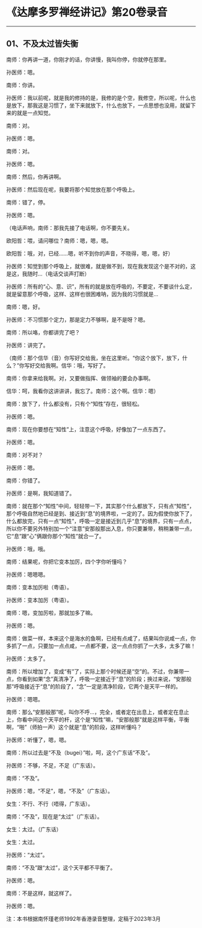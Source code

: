 # 《达摩多罗禅经讲记》第20卷录音

------

## 01、不及太过皆失衡

南师：你再讲一道，你刚才的话，你讲慢，我叫你停，你就停在那里。

孙医师：嗯。

南师：你讲。

孙医师：我以前呢，就是我的修持的是，我修的是个空，我修空，所以呢，什么也是放下，那我这是习惯了，坐下来就放下，什么也放下，一点思想也没用，就留下来的就是一点知觉。

南师：对。

孙医师：嗯。

南师：对。

孙医师：嗯。

南师：然后，你再讲啊。

孙医师：然后现在呢，我要将那个知觉放在那个呼吸上。

南师：错了，停。

孙医师：嗯。

（电话声响，南师：那我先接了电话啊，你不要先关。

欧阳哲：喂，请问哪位？南师：嗯，嗯，嗯。

欧阳哲：哦，对，已经……嗯，听不到你的声音，不晓得，嗯，嗯，好）

孙医师：知觉到那个呼吸上，就很难，就是做不到，现在我发现这个是不对的，这是这，我随时…（电话交谈声打断）

孙医师：所有的“心、意、识”，所有的就是放在呼吸的，不要定，不要谈什么定，就是留意那个呼吸，这样、这样也很困难呐，因为我的习惯就是…

南师：嗯，好。

孙医师：不习惯那个定力，那是定力不够啊，是不是呀？嗯。

南师：所以咯，你都讲完了吧？

孙医师：讲完了。

（南师：那个信华（音）你写好交给我，坐在这里听。“你这个放下，放下，什么？”你写好交给我啊。信华：哦，写好了。

南师：你拿来给我啊。对，又要做指挥、做领袖的要会办事啊。

信华：呵，我看你这讲讲讲，我忘了。南师：这个啊。信华：嗯）

南师：放下了，什么都没有，只有个“知性”存在，很轻松。

孙医师：嗯。

南师：现在你要想在“知性”上，注意这个呼吸，好像加了一点东西了。

孙医师：嗯。

南师：对不对？

孙医师：嗯。

南师：你错了。

孙医师：是啊，我知道错了。

南师：就在那个“知性”中间，轻轻带一下，其实那个什么都放下，只有点“知性”，那个呼吸自然地已经是到、接近到“息”的境界啦，一定的了。因为假使你放下了，什么都放完，只有一点“知性”，呼吸一定是接近到几乎“息”的境界，只有一点点，所以你不要另外特别加一个“注意”安那般那出入息，你只要兼带，稍稍兼带一点，它“息”跟“心”俩跟你那个“知性”就合一了。

孙医师：哦，哦。

南师：结果呢，你把它变本加厉，四个字你听懂吗？

孙医师：嗯嗯嗯。

南师：变本加厉啦（粤语）。

孙医师：变本加厉（粤语）。

南师：嗯，变加厉啦，那就加多了嘛。

孙医师：嗯。

南师：做菜一样，本来这个是海水的鱼啊，已经有点咸了，结果叫你说咸一点，你多抓了一点，只要加一点点咸，一点都不要，这一点点你抓了一大多，太多了嘛！

孙医师：太多了。

南师：所以增加了，变成“有”了，实际上那个时候还是“空”的。不过，你兼带一点，你看到如果“念”真清净了，呼吸一定接近于“息”的阶段；换过来说，“安那般那”呼吸接近于“息”的阶段了，“念”一定是清净阶段，它两个是天平一样的。

孙医师：嗯嗯。

南师：那么“安那般那”呢，叫你不呼…，完全，或者定在出息上，或者定在息止上，你看中间这个天平的杆，这个是“知性”嘛，“安那般那”就是这样平衡，平衡啊，“啪”（师拍一声）这个就是“息”的阶段，这样听懂吗？

孙医师：听懂了，嗯，嗯。

南师：所以过去是“不及（bugei）”啦，呵，这个广东话“不及”。

孙医师：不够，不足，不足（广东话）。

南师：“不及”。

孙医师：嗯，“不足”，嗯，“不及”（广东话）。

女生：不行、不行（唔得，广东话）。

南师：“不及”，现在是“太过”（广东话）。

女生：太过。（广东话）

女生：太过。

孙医师：“太过”。

南师：“不及”跟“太过”，这个天平都不平衡了。

孙医师：嗯。

南师：不是这样，就这样了。

孙医师：嗯。

注：本书根据南怀瑾老师1992年香港录音整理，定稿于2023年3月
